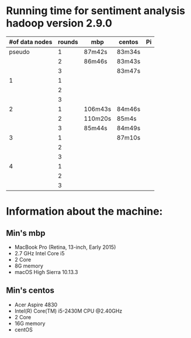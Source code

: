 # Running time for sentiment analysis hadoop version 2.9.0

| #of data nodes | rounds | mbp     | centos | Pi |
|----------------|--------|---------|--------|----|
| pseudo         | 1      | 87m42s  | 83m34s |    |
|                | 2      | 86m46s  | 83m43s |    |
|                | 3      |         | 83m47s |    |
| 1              | 1      |         |        |    |
|                | 2      |         |        |    |
|                | 3      |         |        |    |
| 2              | 1      | 106m43s | 84m46s |    |
|                | 2      | 110m20s | 85m4s  |    |
|                | 3      | 85m44s  | 84m49s |    |
| 3              | 1      |         | 87m10s |    |
|                | 2      |         |        |    |
|                | 3      |         |        |    |
| 4              | 1      |         |        |    |
|                | 2      |         |        |    |
|                | 3      |         |        |    |

# Information about the machine:


## Min's mbp

* MacBook Pro (Retina, 13-inch, Early 2015) 
* 2.7 GHz Intel Core i5
* 2 Core
* 8G memory
* macOS High Sierra 10.13.3

## Min's centos

* Acer Aspire 4830
* Intel(R) Core(TM) i5-2430M CPU @2.40GHz
* 2 Core
* 16G memory
* centOS 

